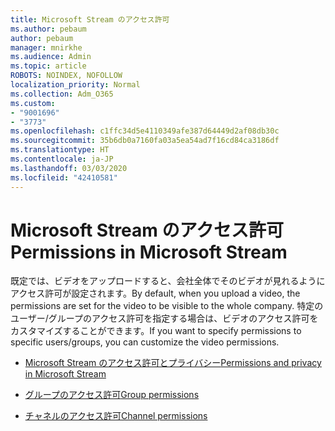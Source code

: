 ```yaml
---
title: Microsoft Stream のアクセス許可
ms.author: pebaum
author: pebaum
manager: mnirkhe
ms.audience: Admin
ms.topic: article
ROBOTS: NOINDEX, NOFOLLOW
localization_priority: Normal
ms.collection: Adm_O365
ms.custom:
- "9001696"
- "3773"
ms.openlocfilehash: c1ffc34d5e4110349afe387d64449d2af08db30c
ms.sourcegitcommit: 35b6db0a7160fa03a5ea54ad7f16cd84ca3186df
ms.translationtype: HT
ms.contentlocale: ja-JP
ms.lasthandoff: 03/03/2020
ms.locfileid: "42410581"
---
```

# <a name="permissions-in-microsoft-stream"></a><span data-ttu-id="d8c57-102">Microsoft Stream のアクセス許可</span><span class="sxs-lookup"><span data-stu-id="d8c57-102">Permissions in Microsoft Stream</span></span>

<span data-ttu-id="d8c57-103">既定では、ビデオをアップロードすると、会社全体でそのビデオが見れるようにアクセス許可が設定されます。</span><span class="sxs-lookup"><span data-stu-id="d8c57-103">By default, when you upload a video, the permissions are set for the video to be visible to the whole company.</span></span> <span data-ttu-id="d8c57-104">特定のユーザー/グループのアクセス許可を指定する場合は、ビデオのアクセス許可をカスタマイズすることができます。</span><span class="sxs-lookup"><span data-stu-id="d8c57-104">If you want to specify permissions to specific users/groups, you can customize the video permissions.</span></span>

- [<span data-ttu-id="d8c57-105">Microsoft Stream のアクセス許可とプライバシー</span><span class="sxs-lookup"><span data-stu-id="d8c57-105">Permissions and privacy in Microsoft Stream</span></span>](https://docs.microsoft.com/stream/portal-permissions)

- [<span data-ttu-id="d8c57-106">グループのアクセス許可</span><span class="sxs-lookup"><span data-stu-id="d8c57-106">Group permissions</span></span>](https://docs.microsoft.com/stream/portal-permissions#group-permissions)

- [<span data-ttu-id="d8c57-107">チャネルのアクセス許可</span><span class="sxs-lookup"><span data-stu-id="d8c57-107">Channel permissions</span></span>](https://docs.microsoft.com/stream/portal-permissions#channel-permissions)
